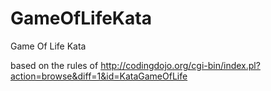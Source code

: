 # GameOfLifeKata
Game Of Life Kata

based on the rules of http://codingdojo.org/cgi-bin/index.pl?action=browse&diff=1&id=KataGameOfLife
